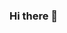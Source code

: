 ### Hi there 👋

<!--
**Gyana45/Gyana45** is a ✨ _special_ ✨ repository because its `README.md` (this file) appears on your GitHub profile.

Here are some ideas to get you started:

- 🔭 I’m currently working on ...
- 🌱 I’m currently learning **Data Science**
- 📫 How to reach me: LinkenIn

-->


